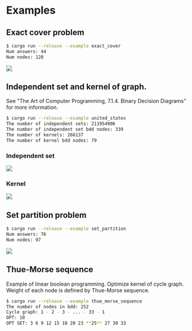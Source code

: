 # Examples

## Exact cover problem

```sh
$ cargo run --release --example exact_cover
Num answers: 44
Num nodes: 128
```

![](bdd/exact_cover.svg)

## Independent set and kernel of graph.

See "The Art of Computer Programming, 7.1.4. Binary Decision Diagrams" for more information.

```sh
$ cargo run --release --example united_states
The number of independent sets: 211954906
The number of independent set bdd nodes: 339
The number of kernels: 266137
The number of kernel bdd nodes: 79
```

### Independent set

![](bdd/independent_set.svg)

### Kernel

![](bdd/kernel.svg)

## Set partition problem

```sh
$ cargo run --release --example set_partition
Num answers: 76
Num nodes: 97
```

![](bdd/set_partition.svg)

## Thue-Morse sequence

Example of linear boolean programming.
Optimize kernel of cycle graph.
Weight of each node is defined by Thue-Morse sequence.

```sh
$ cargo run --release --example thue_morse_sequence
The number of nodes in bdd: 252
Cycle graph: 1 - 2 - 3 - ... - 33 - 1
OPT: 10
OPT SET: 3 6 9 12 15 18 20 23 **25** 27 30 33
```